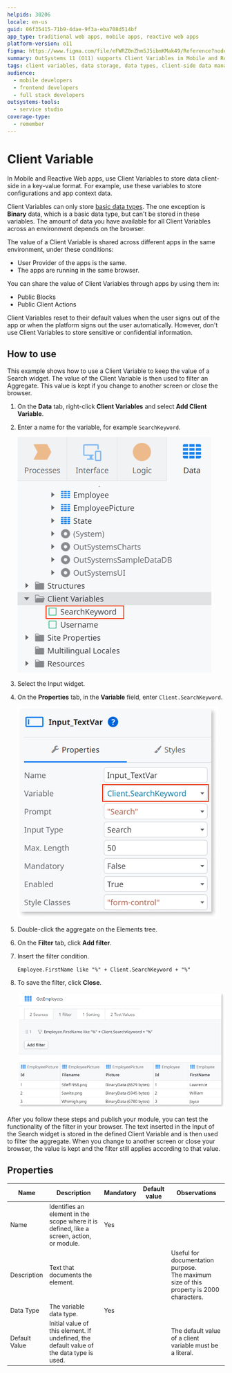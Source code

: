 ```yaml
---
helpids: 30206
locale: en-us
guid: 06f35415-71b9-4dae-9f3a-eba708d514bf
app_type: traditional web apps, mobile apps, reactive web apps
platform-version: o11
figma: https://www.figma.com/file/eFWRZ0nZhm5J5ibmKMak49/Reference?node-id=1379:1794
summary: OutSystems 11 (O11) supports Client Variables in Mobile and Reactive Web apps for client-side data storage in a key-value format.
tags: client variables, data storage, data types, client-side data management, environment configuration
audience:
  - mobile developers
  - frontend developers
  - full stack developers
outsystems-tools:
  - service studio
coverage-type:
  - remember
---
```


# Client Variable


In Mobile and Reactive Web apps, use Client Variables to store data client-side in a key-value format. For example, use these variables to store configurations and app context data.

Client Variables can only store [basic data types](<../../data/data-types/available-data-types.md>). The one exception is **Binary** data, which is a basic data type, but can't be stored in these variables.
The amount of data you have available for all Client Variables across an environment depends on the browser.

The value of a Client Variable is shared across different apps in the same environment, under these conditions:

* User Provider of the apps is the same.
* The apps are running in the same browser.

You can share the value of Client Variables through apps by using them in:

* Public Blocks
* Public Client Actions

Client Variables reset to their default values when the user signs out of the app or when the platform signs out the user automatically. However, don't use Client Variables to store sensitive or confidential information.

## How to use

This example shows how to use a Client Variable to keep the value of a Search widget. The value of the Client Variable is then used to filter an Aggregate. This value is kept if you change to another screen or close the browser.

1. On the **Data** tab, right-click **Client Variables** and select **Add Client Variable**.

1. Enter a name for the variable, for example `SearchKeyword`.

    ![Screenshot showing the process of adding a new Client Variable in the Data tab](images/client-variable-new-ss.png "Adding a New Client Variable")

1. Select the Input widget.

1. On the **Properties** tab, in the **Variable** field, enter `Client.SearchKeyword`.

    ![Screenshot demonstrating how to set a Client Variable for an Input widget in the Properties tab](images/client-variable-input-ss.png "Setting Client Variable for Input Widget")

1. Double-click the aggregate on the Elements tree.

1. On the **Filter** tab, click **Add filter**.

1. Insert the filter condition. 

    ```
    Employee.FirstName like "%" + Client.SearchKeyword + "%"
    ```

1. To save the filter, click **Close**. 

    ![Screenshot of a filtered aggregate with a condition using the Client Variable in the Filter tab](images/client-var-filtered-aggregate-ss.png "Client Variable in Filtered Aggregate") 

After you follow these steps and publish your module, you can test the functionality of the filter in your browser. The text inserted in the Input of the Search widget is stored in the defined Client Variable and is then used to filter the aggregate. When you change to another screen or close your browser, the value is kept and the filter still applies according to that value. 

## Properties

<table markdown="1">
<thead>
<tr>
<th>Name</th>
<th>Description</th>
<th>Mandatory</th>
<th>Default value</th>
<th>Observations</th>
</tr>
</thead>
<tbody>
<tr>
<td title="Name">Name</td>
<td>Identifies an element in the scope where it is defined, like a screen, action, or module.</td>
<td>Yes</td>
<td></td>
<td></td>
</tr>
<tr>
<td title="Description">Description</td>
<td>Text that documents the element.</td>
<td></td>
<td></td>
<td>Useful for documentation purpose.<br/>The maximum size of this property is 2000 characters.</td>
</tr>
<tr>
<td title="Data Type">Data Type</td>
<td>The variable data type.</td>
<td>Yes</td>
<td></td>
<td></td>
</tr>
<tr>
<td title="Default Value">Default Value</td>
<td>Initial value of this element. If undefined, the default value of the data type is used.</td>
<td></td>
<td></td>
<td>The default value of a client variable must be a literal.</td>
</tr>
</tbody>
</table>

